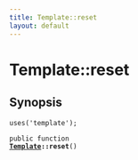 ```yaml
---
title: Template::reset
layout: default
---
```


# Template::reset

## Synopsis

<code>uses('template');</code>

<code>public function <b><a href="Template">Template</a>::reset</b>()</code>

